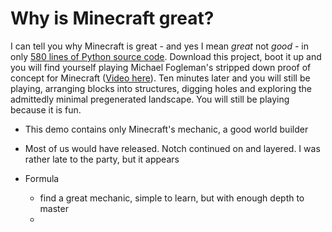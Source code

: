 # Why is Minecraft great?

I can tell you why Minecraft is great - and yes I mean *great* not *good* - in only [580 lines of Python source code](https://github.com/fogleman/Minecraft). Download this project, boot it up and you will find yourself playing Michael Fogleman's stripped down proof of concept for Minecraft ([Video here](http://www.youtube.com/watch?v=kC3lwK631X8)).  Ten minutes later and you will still be playing, arranging blocks into structures, digging holes and exploring the admittedly minimal pregenerated landscape.  You will still be playing because it is fun.

* This demo contains only Minecraft's mechanic, a good world builder

* Most of us would have released.  Notch continued on and layered.  I was rather late to the party, but it appears

* Formula
	* find a great mechanic, simple to learn, but with enough depth to master
	* 

